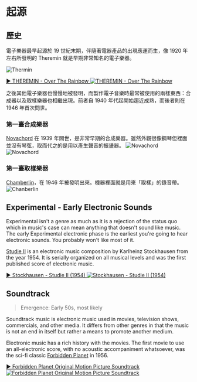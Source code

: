 # 起源

## 歷史

電子樂器最早起源於 19 世紀末期，伴隨著電器產品的出現應運而生，像 1920 年左右所發明的 Theremin 就是早期非常知名的電子樂器。

![Thermin](https://i.imgur.com/SY5PjLJ.jpg)

[▶️ THEREMIN - Over The Rainbow ![THEREMIN - Over The Rainbow](https://img.youtube.com/vi/K6KbEnGnymk/0.jpg)](https://youtu.be/K6KbEnGnymk?t=18)

之後其他電子樂器也慢慢地被發明，而製作電子音樂時最常被使用的兩樣東西：合成器以及取樣樂器也相繼出現。前者自 1940 年代起開始趨近成熟，而後者則在 1946 年首次問世。

### 第一臺合成樂器

[Novachord](https://en.wikipedia.org/wiki/Novachord) 在 1939 年問世，是非常早期的合成樂器。雖然外觀很像鋼琴但裡面並沒有琴弦，取而代之的是用以產生聲音的振盪器。
![Novachord](https://i.imgur.com/MBWnlzk.jpg)
![Novachord](https://i.imgur.com/1jsRWr7.jpg)

### 第一臺取樣樂器

[Chamberlin](https://en.wikipedia.org/wiki/Chamberlin)，在 1946 年被發明出來。機器裡面就是用來「取樣」的錄音帶。
![Chanberlin](https://i.imgur.com/oHjT9tk.jpg)

## Experimental - Early Electronic Sounds

Experimental isn't a genre as much as it is a rejection of the status quo which in music's case can mean anything that doesn't sound like music. The early Experimental electronic phase is the earliest you're going to hear electronic sounds. You probably won't like most of it.

[Studie II](https://en.wikipedia.org/wiki/Studie_II) is an electronic music composition by Karlheinz Stockhausen from the year 1954. It is serially organized on all musical levels and was the first published score of electronic music.

[▶️ Stockhausen - Studie II (1954) ![Stockhausen - Studie II (1954)](https://img.youtube.com/vi/bwj6ZptPnDo/0.jpg)](https://youtu.be/bwj6ZptPnDo?t=83)

## Soundtrack

> Emergence: Early 50s, most likely

Soundtrack music is electronic music used in movies, television shows, commercials, and other media. It differs from other genres in that the music is not an end in itself but rather a means to promote another medium.

Electronic music has a rich history with the movies. The first movie to use an all-electronic score, with no acoustic accompaniment whatsoever, was the sci-fi classic [Forbidden Planet](https://www.imdb.com/title/tt0049223/) in 1956.

[▶️ Forbidden Planet Original Motion Picture Soundtrack ![Forbidden Planet Original Motion Picture Soundtrack](https://img.youtube.com/vi/qj6lUC6K4VQ/0.jpg)](https://www.youtube.com/watch?v=qj6lUC6K4VQ&list=PLRLCwrdOigtm7KXEfoL7zJCE3EyJ0_ijV&index=7)
